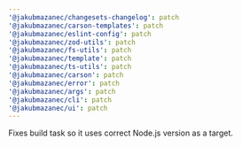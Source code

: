 ```yaml
---
'@jakubmazanec/changesets-changelog': patch
'@jakubmazanec/carson-templates': patch
'@jakubmazanec/eslint-config': patch
'@jakubmazanec/zod-utils': patch
'@jakubmazanec/fs-utils': patch
'@jakubmazanec/template': patch
'@jakubmazanec/ts-utils': patch
'@jakubmazanec/carson': patch
'@jakubmazanec/error': patch
'@jakubmazanec/args': patch
'@jakubmazanec/cli': patch
'@jakubmazanec/ui': patch
---
```


Fixes build task so it uses correct Node.js version as a target.
